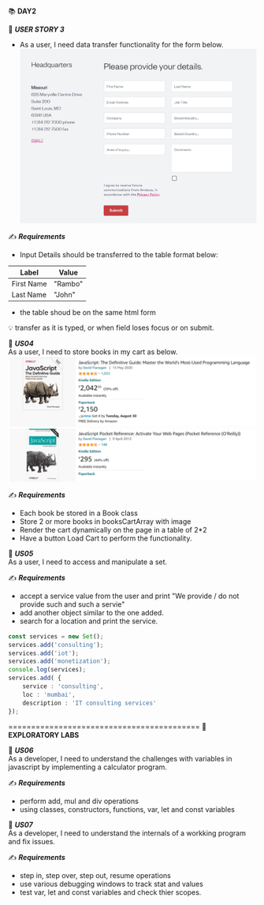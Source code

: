 :books: **DAY2**  



:beginner: _**USER STORY 3**_
- As a user, I need data transfer functionality for the form below.
![](img/Contacts%20Form.png)  


:writing_hand: **_Requirements_**
  
  - Input Details should be transferred to the table format below:
  
| Label | Value |
|-|-|
| First Name | "Rambo" |
| Last Name | "John" |

- the table shoud be on the same html form

:bulb: transfer as it is typed, or when field loses focus or on submit.


:beginner: _**US04**_  
As a user, I need to store books in my cart as below.
![](img/bookcart.png)  

:writing_hand: **_Requirements_**
  
  - Each book be stored in a Book class
  - Store 2 or more books in booksCartArray with image
  - Render the cart dynamically on the page in a table of 2*2
  - Have a button Load Cart to perform the functionality.




:beginner: _**US05**_  
As a user, I need to access and manipulate a set. 

:writing_hand: **_Requirements_**
  
  - accept a service value from the user and print "We provide / do not provide such and such a servie"
  - add another object similar to the one added.
  - search for a location and print the service.


```ts
const services = new Set();
services.add('consulting');
services.add('iot');
services.add('monetization');
console.log(services);
services.add( {
    service : 'consulting',
    loc : 'mumbai',
    description : 'IT consulting services'
});
```


==========================================
:book: **EXPLORATORY LABS**  

:beginner: _**US06**_  
As a developer, I need to understand the challenges with variables in javascript by implementing a calculator program.

:writing_hand: **_Requirements_**
- perform add, mul and div operations
- using classes, constructors, functions, var, let and const variables


:beginner: _**US07**_  
As a developer, I need to understand the internals of a workking program and fix issues.

:writing_hand: **_Requirements_**
- step in, step over, step out, resume operations
- use various debugging windows to track stat and values
- test var, let and const variables and check thier scopes.